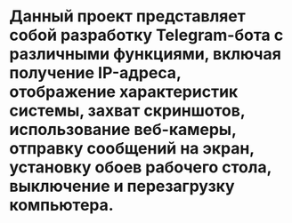 # Данный проект представляет собой разработку Telegram-бота с различными функциями, включая получение IP-адреса, отображение характеристик системы, захват скриншотов, использование веб-камеры, отправку сообщений на экран, установку обоев рабочего стола, выключение и перезагрузку компьютера.
